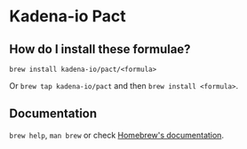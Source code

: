 # Kadena-io Pact

## How do I install these formulae?

`brew install kadena-io/pact/<formula>`

Or `brew tap kadena-io/pact` and then `brew install <formula>`.

## Documentation

`brew help`, `man brew` or check [Homebrew's documentation](https://docs.brew.sh).
